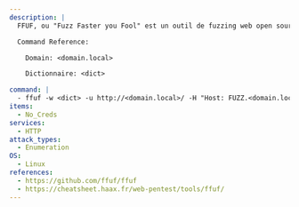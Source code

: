 ```yaml
---
description: |
  FFUF, ou "Fuzz Faster you Fool" est un outil de fuzzing web open source, destiné à découvrir des éléments et du contenu au sein d'applications web, ou de serveurs web. Qu'entendons-nous par là ? Souvent, lorsque vous visitez un site web, le propriétaire du site vous présente le contenu qu'il souhaite vous offrir, qui peut être hébergé sur une page telle que index.php. Dans le cadre de la sécurité, les problèmes d'un site web qui doivent être corrigés existent souvent en dehors de cette page. Par exemple, le propriétaire du site web peut avoir du contenu hébergé sur admin.php, que vous voulez tous deux connaître et tester. FFUF est un outil qui permet de découvrir ces éléments, à votre intention.

  Command Reference:

    Domain: <domain.local>

    Dictionnaire: <dict>

command: |
  - ffuf -w <dict> -u http://<domain.local>/ -H "Host: FUZZ.<domain.local>"
items:
  - No_Creds
services:
  - HTTP
attack_types:
  - Enumeration
OS:
  - Linux
references:
  - https://github.com/ffuf/ffuf
  - https://cheatsheet.haax.fr/web-pentest/tools/ffuf/
---
```

